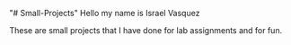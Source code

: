 "# Small-Projects" 
Hello my name is Israel Vasquez

These are small projects that I have done for lab assignments and for fun.

